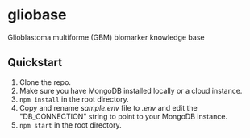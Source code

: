 # gliobase
Glioblastoma multiforme (GBM) biomarker knowledge base

## Quickstart
1. Clone the repo.
2. Make sure you have MongoDB installed locally or a cloud instance.
3. ```npm install``` in the root directory.
4. Copy and rename *sample.env* file to *.env* and edit the "DB_CONNECTION" string to point to your MongoDB instance.
5. ```npm start``` in the root directory.
